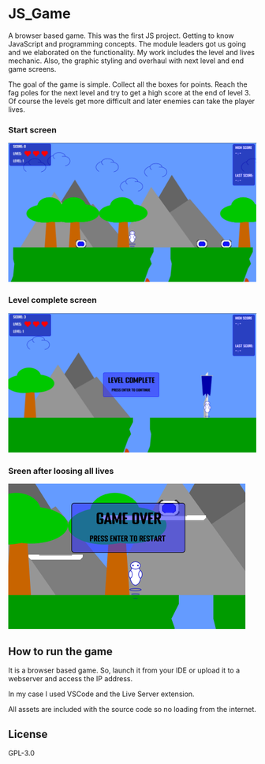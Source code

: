 # JS_Game

A browser based game. 
This was the first JS project. Getting to know JavaScript and programming concepts. The module leaders got us going and we elaborated on the functionality. My work includes the level and lives mechanic. Also, the graphic styling and overhaul with next level and end game screens.     

The goal of the game is simple. Collect all the boxes for points. Reach the fag poles for the next level and try to get a high score at the end of level 3. Of course the levels get more difficult and later enemies can take the player lives.  

### Start screen
![Screenshots](/Screenshots/Start.png) 

### Level complete screen
![Screenshots](/Screenshots/Level_complete.png) 

### Sreen after loosing all lives
![Screenshots](/Screenshots/Game_over.png) 

## How to run the game
It is a browser based game. So, launch it from your IDE or upload it to a webserver and access the IP address.  

In my case I used VSCode and the Live Server extension. 

All assets are included with the source code so no loading from the internet.  

## License 

GPL-3.0
